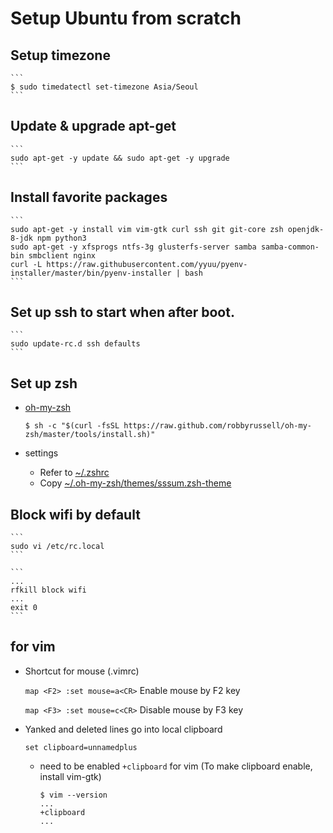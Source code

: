 # Setup Ubuntu from scratch

## Setup timezone

    ```
    $ sudo timedatectl set-timezone Asia/Seoul
    ```

## Update & upgrade apt-get

    ```
    sudo apt-get -y update && sudo apt-get -y upgrade
    ```

## Install favorite packages

    ```
    sudo apt-get -y install vim vim-gtk curl ssh git git-core zsh openjdk-8-jdk npm python3
    sudo apt-get -y xfsprogs ntfs-3g glusterfs-server samba samba-common-bin smbclient nginx
    curl -L https://raw.githubusercontent.com/yyuu/pyenv-installer/master/bin/pyenv-installer | bash
    ```

## Set up ssh to start when after boot.

    ```
    sudo update-rc.d ssh defaults
    ```

## Set up zsh
- [oh-my-zsh](https://github.com/robbyrussell/oh-my-zsh)

    ```
    $ sh -c "$(curl -fsSL https://raw.github.com/robbyrussell/oh-my-zsh/master/tools/install.sh)"
    ```

- settings
    - Refer to [~/.zshrc](https://github.com/iandmyhand/settings/blob/master/MacOSX/.zshrc)
    - Copy [~/.oh-my-zsh/themes/sssum.zsh-theme](https://github.com/iandmyhand/settings/blob/master/MacOSX/sssum.zsh-theme)

## Block wifi by default

    ```
    sudo vi /etc/rc.local
    ```

    ```
    ...
    rfkill block wifi
    ...
    exit 0
    ```

## for vim
- Shortcut for mouse (.vimrc)

    ```map <F2> :set mouse=a<CR>``` Enable mouse by F2 key

    ```map <F3> :set mouse=c<CR>``` Disable mouse by F3 key

- Yanked and deleted lines go into local clipboard

    ```set clipboard=unnamedplus```

    - need to be enabled ```+clipboard``` for vim (To make clipboard enable, install vim-gtk)
 
        ```
        $ vim --version
        ...
        +clipboard
        ...
        ```
